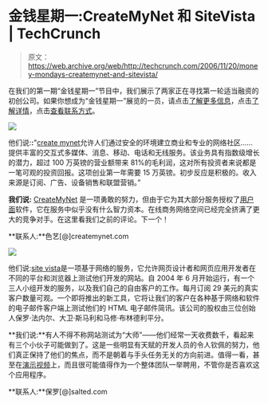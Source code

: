 # 金钱星期一:CreateMyNet 和 SiteVista | TechCrunch

> 原文：<https://web.archive.org/web/http://techcrunch.com/2006/11/20/money-mondays-createmynet-and-sitevista/>

在我们的第一期“金钱星期一”节目中，我们展示了两家正在寻找第一轮适当融资的初创公司。如果你想成为“金钱星期一”展览的一员，请点击[了解更多信息](https://web.archive.org/web/20150711052940/http://uk.techcrunch.com/2006/11/10/money-mondays-a-chance-to-showcase-your-startup/)，点击[了解详情](https://web.archive.org/web/20150711052940/http://uk.techcrunch.com/2006/11/17/money-mondays-first-deadline-is-today/)，点击[查看联系方式](https://web.archive.org/web/20150711052940/http://uk.techcrunch.com/about/)。

![](img/b94682f8a61224fa545593d9dc001994.png)

他们说:**:**"[create mynet](https://web.archive.org/web/20150711052940/http://createmynet.com/)允许人们通过安全的环境建立商业和专业的网络社区……提供丰富的交互式多媒体、消息、移动、电话和无线服务。该业务具有指数级增长的潜力，超过 100 万英镑的营业额带来 81%的毛利润，这对所有投资者来说都是一笔可观的投资回报。这项创业第一年需要 15 万英镑。初步反应是积极的。收入来源是订阅、广告、设备销售和联盟营销。”

**我们说:** [CreateMyNet](https://web.archive.org/web/20150711052940/http://createmynet.com/) 是一项勇敢的努力，但由于它为其大部分服务授权了[用户面](https://web.archive.org/web/20150711052940/http://www.google.co.uk/url?sa=t&ct=res&cd=1&url=http%3A%2F%2Fwww.userplane.com%2F&ei=SQNhRYvUIaWewQG_prWjBA&usg=__9aZ5dA1QzOpySL-uq8iPhVxht5E=&sig2=6CVutaOJ20ZU9NHC-mV1yA)软件，它在服务中似乎没有什么智力资本。在线商务网络空间已经完全挤满了更大的竞争对手。在这里看我们之前的评论。下一个！

**联系人:**色艺[@]createmynet.com

![](img/e4690528e0ddf385fe0bfd3b85f71caf.png)

他们说:[site vista](https://web.archive.org/web/20150711052940/http://www.sitevista.com/)是一项基于网络的服务，它允许网页设计者和网页应用开发者在不同的平台和浏览器上测试他们开发的网站。自 2004 年 6 月开始运行，有一个三人小组开发的服务，以及我们自己的自由客户的工作。每月订阅 29 美元的真实客户数量可观。一个即将推出的新工具，它将让我们的客户在各种基于网络和软件的电子邮件客户端上测试他们的 HTML 电子邮件简讯。该公司的股权由三位创始人保罗·法内尔、大卫·斯马利和马修·布林德利平分。

**我们说:**有人不得不称网站测试为“大师”——他们经常一天收费数千，看起来有三个小伙子可能做到了。这是一些明显有天赋的开发人员的令人钦佩的努力，他们真正保持了他们的焦点，而不是朝着与手头任务无关的方向前进。值得一看，甚至在[演示视频](https://web.archive.org/web/20150711052940/http://www.sitevista.com/demo.asp)上，而且很可能值得作为一个整体团队一举聘用，不管你是否喜欢这个应用程序。

**联系人:**保罗[@]salted.com